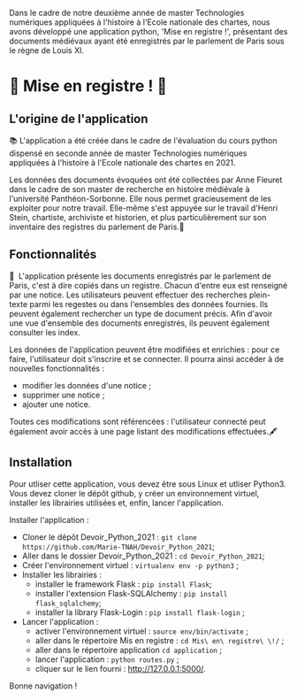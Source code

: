 Dans le cadre de notre deuxième année de master Technologies numériques appliquées à l'histoire à l'Ecole nationale des chartes, nous avons développé une application python, 'Mise en registre !', présentant des documents médiévaux ayant été enregistrés par le parlement de Paris sous le règne de Louis XI.

# 👑 Mise en registre ! 👑 

## L'origine de l'application

📚 L'application a été créée dans le cadre de l'évaluation du cours python dispensé en seconde année de master Technologies numériques appliquées à l'histoire à l'Ecole nationale des chartes en 2021.

Les données des documents évoquées ont été collectées par Anne Fleuret dans le cadre de son master de recherche en histoire médiévale à l'université Panthéon-Sorbonne. Elle nous permet gracieusement de les exploiter pour notre travail. Elle-même s'est appuyée sur le travail d'Henri Stein, chartiste, archiviste et historien, et plus particulièrement sur son inventaire des registres du parlement de Paris.📙


## Fonctionnalités

📜 	L'application présente les documents enregistrés par le parlement de Paris, c'est à dire copiés dans un registre. Chacun d'entre eux est renseigné par une notice. Les utilisateurs peuvent effectuer des recherches plein-texte parmi les regestes ou dans l'ensembles des données fournies. Ils peuvent également rechercher un type de document précis. Afin d'avoir une vue d'ensemble des documents enregistrés, ils peuvent également consulter les index.

Les données de l'application peuvent être modifiées et enrichies : pour ce faire, l'utilisateur doit s'inscrire et se connecter. Il pourra ainsi accéder à de nouvelles fonctionnalités :
* modifier les données d'une notice ;
* supprimer une notice ;
* ajouter une notice. 

Toutes ces modifications sont référencées : l'utilisateur connecté peut également avoir accès à une page listant des modifications effectuées.🖋


## Installation

Pour utliser cette application, vous devez être sous Linux et utliser Python3. Vous devez cloner le dépôt github, y créer un environnement virtuel, installer les librairies utilisées et, enfin, lancer l'application.

Installer l'application :
* Cloner le dépôt Devoir_Python_2021 : `git clone https://github.com/Marie-TNAH/Devoir_Python_2021`;
* Aller dans le dossier Devoir_Python_2021 : `cd Devoir_Python_2021`;
* Créer l'environnement virtuel : `virtualenv env -p python3` ;
* Installer les librairies :
  * installer le framework Flask : `pip install Flask`;
  * installer l'extension Flask-SQLAlchemy : `pip install flask_sqlalchemy`;
  * installer la library Flask-Login : `pip install flask-login` ;
* Lancer l'application :
  * activer l'environnement virtuel : `source env/bin/activate` ;
  * aller dans le répertoire Mis en registre : `cd Mis\ en\ registre\ \!/` ;
  * aller dans le répertoire application `cd application` ;
  * lancer l'application : `python routes.py` ;
  * cliquer sur le lien fourni : http://127.0.0.1:5000/. 
 
 Bonne navigation !

